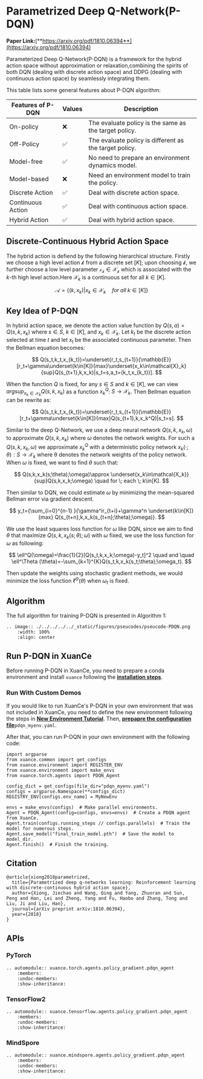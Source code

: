 # Parametrized Deep Q-Network(P-DQN)

**Paper Link:**[**https://arxiv.org/pdf/1810.06394**](https://arxiv.org/pdf/1810.06394)

Parameterized Deep Q-Network(P-DQN) is a framework for the hybrid action space without approximation or relaxation,combining the spirits of both DQN (dealing with discrete action space) and DDPG (dealing with continuous action space) by seamlessly integrating them.

This table lists some general features about P-DQN algorithm:


| Features of P-DQN | Values | Description                                            |
| ----------------- | ------ | ------------------------------------------------------ |
| On-policy         | ❌     | The evaluate policy is the same as the target policy.  |
| Off-Policy        | ✅     | The evaluate policy is different as the target policy. |
| Model-free        | ✅     | No need to prepare an environment dynamics model.      |
| Model-based       | ❌     | Need an environment model to train the policy.         |
| Discrete Action   | ✅     | Deal with discrete action space.                       |
| Continuous Action | ✅     | Deal with continuous action space.                     |
| Hybrid Action     | ✅     | Deal with hybrid action space.                         |

## Discrete-Continuous Hybrid Action Space

The hybrid action is defiend by the following hierarchical structure. Firstly we choose a high level action $\mathcal{k}$ from a discrete set $[K]$; upon choosing $\mathcal{k}$, we further choose a low level parameter $\mathcal{x_k}\in\mathcal{\mathcal{X}_k}$ which is associated with the $k$-th high level action.Here $\mathcal{X}_k$ is a continuous set for all $k\in[K]$.

$$
\mathcal{A}=\{ (k,x_k)|x_k \in \mathcal{X}_k \quad for\; all\;k\in[K] \}
$$

## Key Idea of P-DQN

In hybrid action space, we denote the action value function by $Q(s,a)=Q(s,k,x_k)$ where $s\in S$, $k\in[K]$, and $x_k\in\mathcal{X}_k$. Let $k_t$ be the discrete action selected at time $t$ and let $x_t$ be the associated continuous parameter. Then the Bellman equation becomes:

$$
Q(s_t,k_t,x_{k_t})=\underset{r_t,s_{t+1}}{\mathbb{E}}[r_t+\gamma\underset{k\in[K]}{max}\underset{x_k\in\mathcal{X}_k}{sup}Q(s_{t+1},k,x_k)|s_t=s,a_t=(k_t,x_{k_t})].
$$

When the function $Q$ is fixed, for any $s\in S$ and $k\in[K]$, we can view $argsup_{x_k\in\mathcal{X}_k}Q(s,k,x_k)$ as a function $x_k^Q$: $S→ \mathcal{X}_k$. Then Bellman equation can be rewrite as:

$$
Q(s_t,k_t,x_{k_t})=\underset{r_t,s_{t+1}}{\mathbb{E}}[r_t+\gamma\underset{k\in[K]}{max}Q(s_{t+1},k,x_k^Q)|s_t=s].
$$

Similar to the deep Q-Network, we use a deep neural network $Q(s,k,x_k,\omega)$ to approximate $Q(s,k,x_k)$ where $\omega$ denotes the network weights. For such a $Q(s,k,x_k,\omega)$ we approximate $x_k^Q$ with a deterministic policy network $x_k(·;\theta):S→ \mathcal{X}_k$ where θ denotes the network weights of the policy network. When $\omega$ is fixed, we want to find $\theta$ such that:

$$
Q(s,k,x_k(s;\theta);\omega)\approx \underset{x_k\in\mathcal{X_k}}{sup}Q(s,k,x_k;\omega) \quad for \; each \; k\in[K].
$$

Then similar to DQN, we could estimate $\omega$ by minimizing the mean-squared Bellman error via gradient descent.

$$
y_t={\sum_{i=0}^{n-1} }{\gamma^ir_{t+i}+\gamma^n \underset{k\in[K]}{max} Q(s_{t+n},k,x_k(s_{t+n};\theta);\omega)}.
$$

We use the least squares loss function for $\omega$ like DQN, since we aim to find $\theta$ that maximize $Q(s,k,x_k(s;\theta);\omega)$ with $\omega$ fixed, we use the loss function for $\omega$ as following:

$$
\ell^Q(\omega)=\frac{1}{2}[Q(s_t,k,x_k;\omega)-y_t]^2 \quad and \quad \ell^\Theta (\theta)=-\sum_{k=1}^{K}Q(s_t,k,x_k(s_t;\theta);\omega_t).
$$

Then update the weights using stochastic gradient methods, we would minimize the loss function $\ell^\Theta (\theta)$ when $\omega_t$ is fixed.

## Algorithm

The full algorithm for training P-DQN is presented in Algorithm 1:

```{eval-rst}
.. image:: ./../../../../_static/figures/pseucodes/pseucode-PDQN.png
    :width: 100%
    :align: center
```

## Run P-DQN in XuanCe

Before running P-DQN in XuanCe, you need to prepare a conda environment and install ``xuance`` following
the [**installation steps**](./../../../usage/installation.rst#install-via-pypi).

### Run With Custom Demos

If you would like to run XuanCe's P-DQN in your own environment that was not included in XuanCe, you need to define the new environment following the steps in [**New Environment Tutorial**](./../../../usage/new_envs.rst). Then, [**prepapre the configuration file**](./../../../usage/new_envs.rst#step-2-create-the-config-file-and-read-the-configurations)``pdqn_myenv.yaml``.

After that, you can run P-DQN in your own environment with the following code:

```python3
import argparse
from xuance.common import get_configs
from xuance.environment import REGISTER_ENV
from xuance.environment import make_envs
from xuance.torch.agents import PDQN_Agent

config_dict = get_configs(file_dir="pdqn_myenv.yaml")
configs = argparse.Namespace(**configs_dict)
REGISTRY_ENV[configs.env_name] = MyNewEnv

envs = make_envs(configs)  # Make parallel environments.
Agent = PDQN_Agent(config=configs, envs=envs)  # Create a PDQN agent from XuanCe.
Agent.train(configs.running_steps // configs.parallels)  # Train the model for numerous steps.
Agent.save_model("final_train_model.pth")  # Save the model to model_dir.
Agent.finish()  # Finish the training.
```

## Citation

```{code-block}
@article{xiong2018parametrized,
  title={Parametrized deep q-networks learning: Reinforcement learning with discrete-continuous hybrid action space},
  author={Xiong, Jiechao and Wang, Qing and Yang, Zhuoran and Sun, Peng and Han, Lei and Zheng, Yang and Fu, Haobo and Zhang, Tong and Liu, Ji and Liu, Han},
  journal={arXiv preprint arXiv:1810.06394},
  year={2018}
}
```

## APIs

### PyTorch

```{eval-rst}
.. automodule:: xuance.torch.agents.policy_gradient.pdqn_agent
    :members:
    :undoc-members:
    :show-inheritance:
```

### TensorFlow2

```{eval-rst}
.. automodule:: xuance.tensorflow.agents.policy_gradient.pdqn_agent
    :members:
    :undoc-members:
    :show-inheritance:
```

### MindSpore

```{eval-rst}
.. automodule:: xuance.mindspore.agents.policy_gradient.pdqn_agent
    :members:
    :undoc-members:
    :show-inheritance:
```
